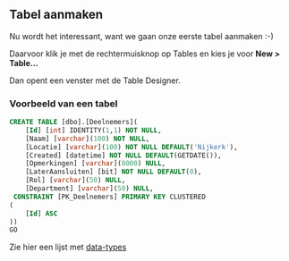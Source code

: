 ## Tabel aanmaken
Nu wordt het interessant, want we gaan onze eerste tabel aanmaken :-)

Daarvoor klik je met de rechtermuisknop op Tables en kies je voor **New > Table...**

Dan opent een venster met de Table Designer.

### Voorbeeld van een tabel


```sql
CREATE TABLE [dbo].[Deelnemers](
	[Id] [int] IDENTITY(1,1) NOT NULL,
	[Naam] [varchar](100) NOT NULL,
	[Locatie] [varchar](100) NOT NULL DEFAULT('Nijkerk'),
	[Created] [datetime] NOT NULL DEFAULT(GETDATE()),
	[Opmerkingen] [varchar](8000) NULL,
	[LaterAansluiten] [bit] NOT NULL DEFAULT(0),
	[Rol] [varchar](50) NULL,
	[Department] [varchar](50) NULL,
 CONSTRAINT [PK_Deelnemers] PRIMARY KEY CLUSTERED 
(
	[Id] ASC
))
GO
```

Zie hier een lijst met [data-types](data-types.md) 
